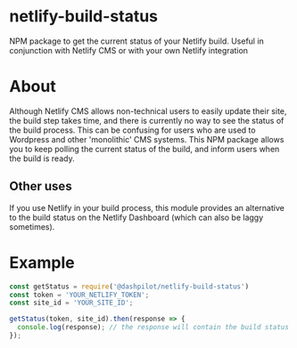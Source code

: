 # netlify-build-status
NPM package to get the current status of your Netlify build. Useful in conjunction with Netlify CMS or with your own Netlify integration

# About
Although Netlify CMS allows non-technical users to easily update their site, the build step takes time, and there is currently no way to see the status of the build process. This can be confusing for users who are used to Wordpress and other 'monolithic' CMS systems. This NPM package allows you to keep polling the current status of the build, and inform users when the build is ready.

## Other uses
If you use Netlify in your build process, this module provides an alternative to the build status on the Netlify Dashboard (which can also be laggy sometimes).


# Example
```javascript
const getStatus = require('@dashpilot/netlify-build-status')
const token = 'YOUR_NETLIFY_TOKEN';
const site_id = 'YOUR_SITE_ID';

getStatus(token, site_id).then(response => {
  console.log(response); // the response will contain the build status of the latest build
});
```
